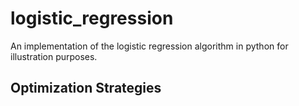 # logistic_regression
An implementation of the logistic regression algorithm in python for illustration purposes.

## Optimization Strategies
